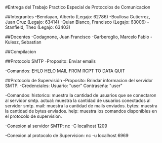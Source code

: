 #Entrega del Trabajo Practico Especial de Protocolos de Comunicacion

##Integrantes
-Bendayan, Alberto (Legajo: 62786)
-Boullosa Gutierrez, Juan Cruz (Legajo: 63414)
-Quian Blanco, Francisco (Legajo: 63006)
-Stanfield, Theo (Legajo: 63403) 

##Docentes
-Codagnone, Juan Francisco
-Garberoglio, Marcelo Fabio
-Kulesz, Sebastian 

##Compilacion

##Protocolo SMTP
-Proposito: Enviar emails

-Comandos:
    EHLO
    HELO
    MAIL FROM
    RCPT TO
    DATA
    QUIT

##Protocolo de Supervisión
-Proposito: Brindar informacion del servidor SMTP.
-Credenciales:
    Usuario: "user"
    Contraseña: "user"

-Comandos:
    historico: muestra la cantidad de usuarios que se conectaron al servidor smtp.
    actual: muestra la cantidad de usuarios conectados al servidor smtp.
    mail: muestra la cantidad de mails enviados.
    bytes: muestra la cantidad de bytes enviados.
    help: muestra los comandos disponibles en el protocolo de supervision.


-Conexion al servidor SMTP:
    nc -C localhost 1209

-Conexion al protocolo de Supervision:
    nc -u localhost 6969

